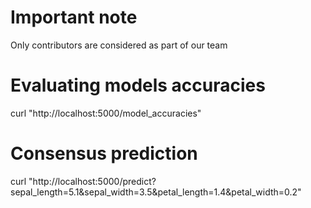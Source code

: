# Important note
Only contributors are considered as part of our team

# Evaluating models accuracies
curl "http://localhost:5000/model_accuracies"

# Consensus prediction
curl "http://localhost:5000/predict?sepal_length=5.1&sepal_width=3.5&petal_length=1.4&petal_width=0.2"
